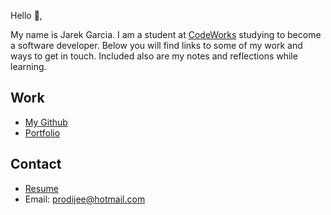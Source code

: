 Hello 👋, 

My name is Jarek Garcia. I am a student at [CodeWorks](https://boisecodeworks.com) studying to become a software developer. Below you will find links to some of my work and ways to get in touch. Included also are my notes and reflections while learning. 

## Work

* [My Github](https://github.com/JuiceJag)
* [Portfolio](https://JuiceJag.github.io/)

## Contact

* [Resume](https://JuiceJag.github.io/resume)
* Email: prodijee@hotmail.com
